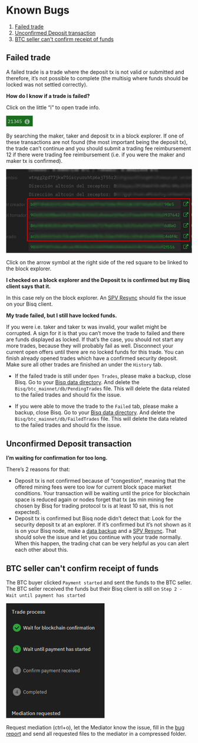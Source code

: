 # Known Bugs

1. [Failed trade](#failedTrade)
2. [Unconfirmed Deposit transaction](#unconfirmeddeposittransaction)
3. [BTC seller can't confirm receipt of funds](#btcSellerCantConfirmReceiptOfFunds)



## <a name="failedTrade">Failed trade</a>

A failed trade is a trade where the deposit tx is not valid or submitted and therefore, it’s not possible to complete (the multisig where funds should be locked was not settled correctly).

**How do I know if a trade is failed?**

Click on the little “i” to open trade info.

![Trade details icon](./images/tradeDetailsIcon.png)

By searching the maker, taker and deposit tx in a block explorer. If one of these transactions are not found (the most important being the deposit tx), the trade can’t continue and you should submit a trading fee reimbursement 12 if there were trading fee reimbursement (i.e. if you were the maker and maker tx is confirmed).

![Trade transactions](./images/tradeTransactions.png)

Click on the arrow symbol at the right side of the red square to be linked to the block explorer.

**I checked on a block explorer and the Deposit tx is confirmed but my Bisq client says that it.**

In this case rely on the block explorer. An [SPV Resync](https://bisq.wiki/Resyncing_SPV_file#From_the_Bisq_interface) should fix the issue on your Bisq client.

**My trade failed, but I still have locked funds.**

If you were i.e. taker and taker tx was invalid, your wallet might be corrupted. A sign for it is that you can’t move the trade to failed and there are funds displayed as locked. If that’s the case, you should not start any more trades, because they will probably fail as well. Disconnect your current open offers until there are no locked funds for this trade. You can finish already opened trades which have a confirmed security deposit. Make sure all other trades are finished an under the `History` tab.

- If the failed trade is still under `Open Trades`, please make a backup, close Bisq. Go to your [Bisq data directory](https://bisq.wiki/Data_directory). And delete the `Bisq/btc_mainnet/db/PendingTrades` file. This will delete the data related to the failed trades and should fix the issue.



- If you were able to move the trade to the `Failed` tab, please make a backup, close Bisq. Go to your [Bisq data directory](https://bisq.wiki/Data_directory). And delete the `Bisq/btc_mainnet/db/FailedTrades` file. This will delete the data related to the failed trades and should fix the issue.

## <a name="unconfirmeddeposittransaction">Unconfirmed Deposit transaction</a>

**I’m waiting for confirmation for too long.**

There’s 2 reasons for that:

- Deposit tx is not confirmed because of “congestion”, meaning that the offered mining fees were too low for current block space market conditions. Your transaction will be waiting until the price for blockchain space is reduced again or nodes forget that tx (as min mining fee chosen by Bisq for trading protocol tx is at least 10 sat, this is not expected).
- Deposit tx is confirmed but Bisq node didn’t detect that: Look for the security deposit tx at an explorer. If it’s confirmed but it’s not shown as it is on your Bisq node, make a [data backup](https://bisq.wiki/Backing_up_application_data) and a [SPV Resync](https://bisq.wiki/Resyncing_SPV_file#From_the_Bisq_interface). That should solve the issue and let you continue with your trade normally. When this happen, the trading chat can be very helpful as you can alert each other about this.

## <a name="btcSellerCantConfirmReceiptOfFunds">BTC seller can't confirm receipt of funds</a>

The BTC buyer clicked `Payment started` and sent the funds to the BTC seller. The BTC seller received the funds but their Bisq client is still on `Step 2 - Wait until payment has started`

![Open trade Step 2](./images/openTradeSummaryStep2.png)

Request mediation (ctrl+o), let the Mediator know the issue, fill in the [bug report](bug_report_template.md) and send all requested files to the mediator in a compressed folder.
